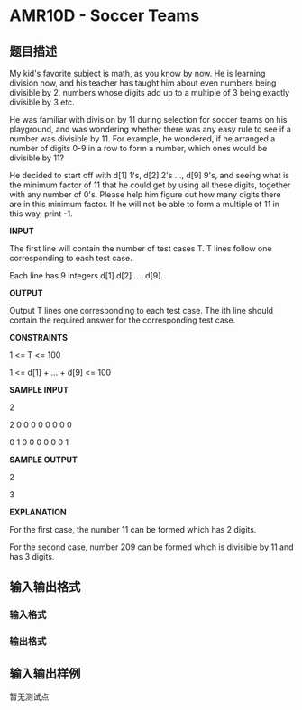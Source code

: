 # AMR10D - Soccer Teams

## 题目描述

My kid's favorite subject is math, as you know by now. He is learning division now, and his teacher has taught him about even numbers being divisible by 2, numbers whose digits add up to a multiple of 3 being exactly divisible by 3 etc.

He was familiar with division by 11 during selection for soccer teams on his playground, and was wondering whether there was any easy rule to see if a number was divisible by 11. For example, he wondered, if he arranged a number of digits 0-9 in a row to form a number, which ones would be divisible by 11?

He decided to start off with d\[1\] 1's, d\[2\] 2's ..., d\[9\] 9's, and seeing what is the minimum factor of 11 that he could get by using all these digits, together with any number of 0's. Please help him figure out how many digits there are in this minimum factor. If he will not be able to form a multiple of 11 in this way, print -1.

**INPUT**

The first line will contain the number of test cases T. T lines follow one corresponding to each test case.

Each line has 9 integers d\[1\] d\[2\] .... d\[9\].

**OUTPUT**

Output T lines one corresponding to each test case. The ith line should contain the required answer for the corresponding test case.

**CONSTRAINTS**

1 <= T <= 100

1 <= d\[1\] + ... + d\[9\] <= 100

**SAMPLE INPUT**

2

2 0 0 0 0 0 0 0 0

0 1 0 0 0 0 0 0 1

**SAMPLE OUTPUT**

2

3

**EXPLANATION**

For the first case, the number 11 can be formed which has 2 digits.

For the second case, number 209 can be formed which is divisible by 11 and has 3 digits.

## 输入输出格式

### 输入格式

### 输出格式

## 输入输出样例

暂无测试点

